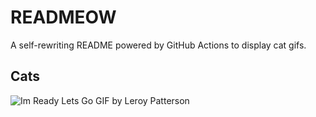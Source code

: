 # READMEOW

A self-rewriting README powered by GitHub Actions to display cat gifs.

## Cats

![Im Ready Lets Go GIF by Leroy Patterson](https://media2.giphy.com/media/CjmvTCZf2U3p09Cn0h/200.gif?cid=9acd02da811dh3qkolq5gm8zgj3vqtih3l6b00jut8r9cvij&ep=v1_gifs_search&rid=200.gif&ct=g)
